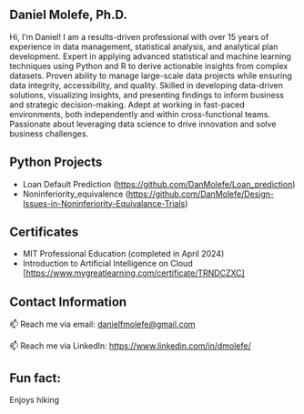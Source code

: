 **Daniel Molefe, Ph.D.**
-----------------------

Hi, I’m Daniel! I am a results-driven professional with over 15 years of experience in data management, statistical analysis, and analytical plan development. Expert in applying advanced statistical and machine learning techniques using Python and R to derive actionable insights from complex datasets. Proven ability to manage large-scale data projects while ensuring data integrity, accessibility, and quality. Skilled in developing data-driven solutions, visualizing insights, and presenting findings to inform business and strategic decision-making. Adept at working in fast-paced environments, both independently and within cross-functional teams. Passionate about leveraging data science to drive innovation and solve business challenges.

## Python Projects ##

- Loan Default Prediction (https://github.com/DanMolefe/Loan_prediction)
- Noninferiority_equivalence (https://github.com/DanMolefe/Design-Issues-in-Noninferiority-Equivalance-Trials)

## Certificates ##

- MIT Professional Education (completed in April 2024) 
- Introduction to Artificial Intelligence on Cloud [https://www.mygreatlearning.com/certificate/TRNDCZXC]

## Contact Information ##

 📫 Reach me via email: danielfmolefe@gmail.com
 
 📫 Reach me via LinkedIn: https://www.linkedin.com/in/dmolefe/
 

## Fun fact: ##

Enjoys hiking
 
